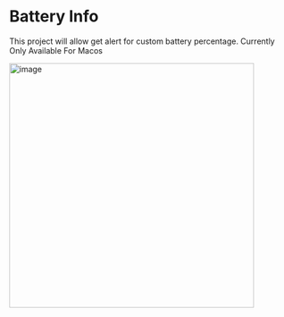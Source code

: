 # Battery Info

This project will allow get alert for custom battery percentage. Currently Only Available For Macos


<img width="438" alt="image" src="https://user-images.githubusercontent.com/19519527/179127315-aec019aa-7bbe-420b-8192-bb24a3f1003e.png">
